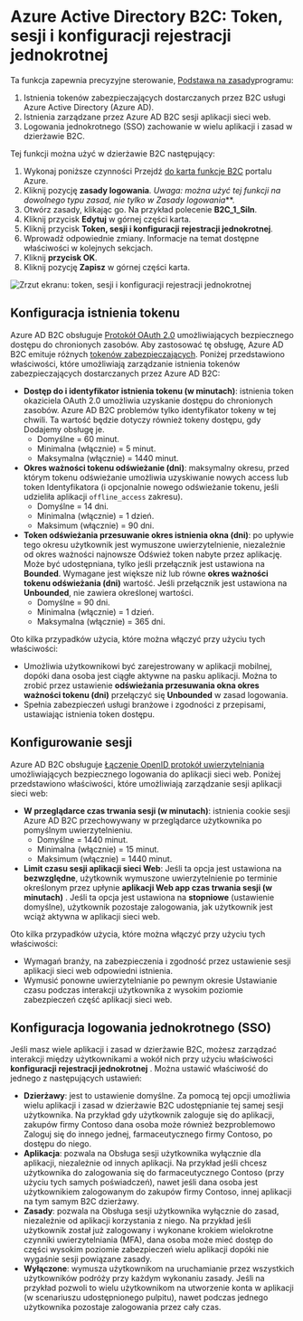 <properties
    pageTitle="Azure Active Directory B2C: Token, sesji i konfiguracji rejestracji jednokrotnej | Microsoft Azure"
    description="Token, sesji i pojedynczego logowania jednokrotnego konfiguracji Azure Active Directory B2C"
    services="active-directory-b2c"
    documentationCenter=""
    authors="swkrish"
    manager="mbaldwin"
    editor="bryanla"/>

<tags
    ms.service="active-directory-b2c"
    ms.workload="identity"
    ms.tgt_pltfrm="na"
    ms.devlang="na"
    ms.topic="article"
    ms.date="07/24/2016"
    ms.author="swkrish"/>

# <a name="azure-active-directory-b2c-token-session-and-single-sign-on-configuration"></a>Azure Active Directory B2C: Token, sesji i konfiguracji rejestracji jednokrotnej

Ta funkcja zapewnia precyzyjne sterowanie, [Podstawa na zasady](active-directory-b2c-reference-policies.md)programu:
 
1. Istnienia tokenów zabezpieczających dostarczanych przez B2C usługi Azure Active Directory (Azure AD).
2. Istnienia zarządzane przez Azure AD B2C sesji aplikacji sieci web.
3. Logowania jednokrotnego (SSO) zachowanie w wielu aplikacji i zasad w dzierżawie B2C.

Tej funkcji można użyć w dzierżawie B2C następujący:

1. Wykonaj poniższe czynności Przejdź [do karta funkcje B2C](active-directory-b2c-app-registration.md#navigate-to-the-b2c-features-blade) portalu Azure.
2. Kliknij pozycję **zasady logowania**. *Uwaga: można użyć tej funkcji na dowolnego typu zasad, nie tylko w* *Zasady logowania***.
3. Otwórz zasady, klikając go. Na przykład polecenie **B2C_1_SiIn**.
4. Kliknij przycisk **Edytuj** w górnej części karta.
5. Kliknij przycisk **Token, sesji i konfiguracji rejestracji jednokrotnej**.
6. Wprowadź odpowiednie zmiany. Informacje na temat dostępne właściwości w kolejnych sekcjach.
7. Kliknij **przycisk OK**.
8. Kliknij pozycję **Zapisz** w górnej części karta.

![Zrzut ekranu: token, sesji i konfiguracji rejestracji jednokrotnej](./media/active-directory-b2c-token-session-sso/token-session-sso.png)

## <a name="token-lifetimes-configuration"></a>Konfiguracja istnienia tokenu

Azure AD B2C obsługuje [Protokół OAuth 2.0](active-directory-b2c-reference-protocols.md) umożliwiających bezpiecznego dostępu do chronionych zasobów. Aby zastosować tę obsługę, Azure AD B2C emituje różnych [tokenów zabezpieczających](active-directory-b2c-reference-tokens.md). Poniżej przedstawiono właściwości, które umożliwiają zarządzanie istnienia tokenów zabezpieczających dostarczanych przez Azure AD B2C:

- **Dostęp do i identyfikator istnienia tokenu (w minutach)**: istnienia token okaziciela OAuth 2.0 umożliwia uzyskanie dostępu do chronionych zasobów. Azure AD B2C problemów tylko identyfikator tokeny w tej chwili. Ta wartość będzie dotyczy również tokeny dostępu, gdy Dodajemy obsługę je.
   - Domyślne = 60 minut.
   - Minimalna (włącznie) = 5 minut.
   - Maksymalna (włącznie) = 1440 minut.
- **Okres ważności tokenu odświeżanie (dni)**: maksymalny okresu, przed którym tokenu odświeżanie umożliwia uzyskiwanie nowych access lub token Identyfikatora (i opcjonalnie nowego odświeżanie tokenu, jeśli udzieliła aplikacji `offline_access` zakresu).
   - Domyślne = 14 dni.
   - Minimalna (włącznie) = 1 dzień.
   - Maksimum (włącznie) = 90 dni.
- **Token odświeżania przesuwanie okres istnienia okna (dni)**: po upływie tego okresu użytkownik jest wymuszone uwierzytelnienie, niezależnie od okres ważności najnowsze Odśwież token nabyte przez aplikację. Może być udostępniana, tylko jeśli przełącznik jest ustawiona na **Bounded**. Wymagane jest większe niż lub równe **okres ważności tokenu odświeżania (dni)** wartość. Jeśli przełącznik jest ustawiona na **Unbounded**, nie zawiera określonej wartości.
   - Domyślne = 90 dni.
   - Minimalna (włącznie) = 1 dzień.
   - Maksymalna (włącznie) = 365 dni.

Oto kilka przypadków użycia, które można włączyć przy użyciu tych właściwości:

- Umożliwia użytkownikowi być zarejestrowany w aplikacji mobilnej, dopóki dana osoba jest ciągłe aktywne na pasku aplikacji. Można to zrobić przez ustawienie **odświeżania przesuwania okna okres ważności tokenu (dni)** przełączyć się **Unbounded** w zasad logowania.
- Spełnia zabezpieczeń usługi branżowe i zgodności z przepisami, ustawiając istnienia token dostępu.

## <a name="session-configuration"></a>Konfigurowanie sesji

Azure AD B2C obsługuje [Łączenie OpenID protokół uwierzytelniania](active-directory-b2c-reference-oidc.md) umożliwiających bezpiecznego logowania do aplikacji sieci web. Poniżej przedstawiono właściwości, które umożliwiają zarządzanie sesji aplikacji sieci web:

- **W przeglądarce czas trwania sesji (w minutach)**: istnienia cookie sesji Azure AD B2C przechowywany w przeglądarce użytkownika po pomyślnym uwierzytelnieniu.
   - Domyślne = 1440 minut.
   - Minimalna (włącznie) = 15 minut.
   - Maksimum (włącznie) = 1440 minut.
- **Limit czasu sesji aplikacji sieci Web**: Jeśli ta opcja jest ustawiona na **bezwzględne**, użytkownik wymuszone uwierzytelnienie po terminie określonym przez upłynie **aplikacji Web app czas trwania sesji (w minutach)** . Jeśli ta opcja jest ustawiona na **stopniowe** (ustawienie domyślne), użytkownik pozostaje zalogowania, jak użytkownik jest wciąż aktywna w aplikacji sieci web.

Oto kilka przypadków użycia, które można włączyć przy użyciu tych właściwości:

- Wymagań branży, na zabezpieczenia i zgodność przez ustawienie sesji aplikacji sieci web odpowiedni istnienia.
- Wymusić ponowne uwierzytelnianie po pewnym okresie Ustawianie czasu podczas interakcji użytkownika z wysokim poziomie zabezpieczeń część aplikacji sieci web. 

## <a name="single-sign-on-sso-configuration"></a>Konfiguracja logowania jednokrotnego (SSO)

Jeśli masz wiele aplikacji i zasad w dzierżawie B2C, możesz zarządzać interakcji między użytkownikami a wokół nich przy użyciu właściwości **konfiguracji rejestracji jednokrotnej** . Można ustawić właściwość do jednego z następujących ustawień:

- **Dzierżawy**: jest to ustawienie domyślne. Za pomocą tej opcji umożliwia wielu aplikacji i zasad w dzierżawie B2C udostępnianie tej samej sesji użytkownika. Na przykład gdy użytkownik zaloguje się do aplikacji, zakupów firmy Contoso dana osoba może również bezproblemowo Zaloguj się do innego jednej, farmaceutycznego firmy Contoso, po dostępu do niego.
- **Aplikacja**: pozwala na Obsługa sesji użytkownika wyłącznie dla aplikacji, niezależnie od innych aplikacji. Na przykład jeśli chcesz użytkownika do zalogowania się do farmaceutycznego Contoso (przy użyciu tych samych poświadczeń), nawet jeśli dana osoba jest użytkownikiem zalogowanym do zakupów firmy Contoso, innej aplikacji na tym samym B2C dzierżawy. 
- **Zasady**: pozwala na Obsługa sesji użytkownika wyłącznie do zasad, niezależnie od aplikacji korzystania z niego. Na przykład jeśli użytkownik został już zalogowany i wykonane krokiem wielokrotne czynniki uwierzytelniania (MFA), dana osoba może mieć dostęp do części wysokim poziomie zabezpieczeń wielu aplikacji dopóki nie wygaśnie sesji powiązane zasady.
- **Wyłączone**: wymusza użytkownikom na uruchamianie przez wszystkich użytkowników podróży przy każdym wykonaniu zasady. Jeśli na przykład pozwoli to wielu użytkownikom na utworzenie konta w aplikacji (w scenariuszu udostępnionego pulpitu), nawet podczas jednego użytkownika pozostaje zalogowania przez cały czas.
